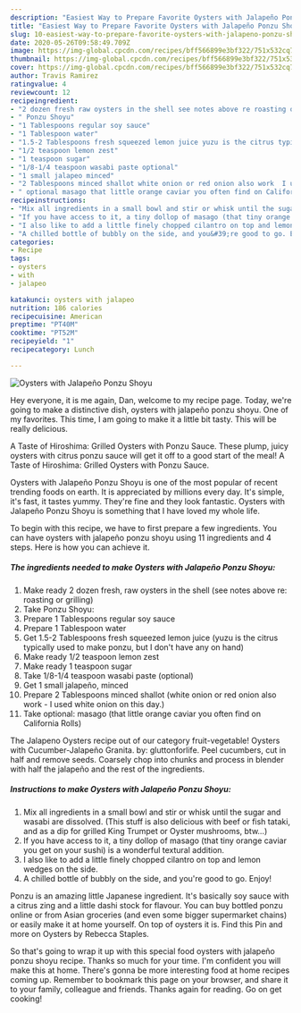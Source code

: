 ```yaml
---
description: "Easiest Way to Prepare Favorite Oysters with Jalapeño Ponzu Shoyu"
title: "Easiest Way to Prepare Favorite Oysters with Jalapeño Ponzu Shoyu"
slug: 10-easiest-way-to-prepare-favorite-oysters-with-jalapeno-ponzu-shoyu
date: 2020-05-26T09:58:49.709Z
image: https://img-global.cpcdn.com/recipes/bff566899e3bf322/751x532cq70/oysters-with-jalapeno-ponzu-shoyu-recipe-main-photo.jpg
thumbnail: https://img-global.cpcdn.com/recipes/bff566899e3bf322/751x532cq70/oysters-with-jalapeno-ponzu-shoyu-recipe-main-photo.jpg
cover: https://img-global.cpcdn.com/recipes/bff566899e3bf322/751x532cq70/oysters-with-jalapeno-ponzu-shoyu-recipe-main-photo.jpg
author: Travis Ramirez
ratingvalue: 4
reviewcount: 12
recipeingredient:
- "2 dozen fresh raw oysters in the shell see notes above re roasting or grilling"
- " Ponzu Shoyu"
- "1 Tablespoons regular soy sauce"
- "1 Tablespoon water"
- "1.5-2 Tablespoons fresh squeezed lemon juice yuzu is the citrus typically used to make ponzu but I dont have any on hand"
- "1/2 teaspoon lemon zest"
- "1 teaspoon sugar"
- "1/8-1/4 teaspoon wasabi paste optional"
- "1 small jalapeo minced"
- "2 Tablespoons minced shallot white onion or red onion also work  I used white onion on this day"
- " optional masago that little orange caviar you often find on California Rolls"
recipeinstructions:
- "Mix all ingredients in a small bowl and stir or whisk until the sugar and wasabi are dissolved. (This stuff is also delicious with beef or fish tataki, and as a dip for grilled King Trumpet or Oyster mushrooms, btw...)"
- "If you have access to it, a tiny dollop of masago (that tiny orange caviar you get on your sushi) is a wonderful textural addition."
- "I also like to add a little finely chopped cilantro on top and lemon wedges on the side."
- "A chilled bottle of bubbly on the side, and you&#39;re good to go. Enjoy!"
categories:
- Recipe
tags:
- oysters
- with
- jalapeo

katakunci: oysters with jalapeo 
nutrition: 186 calories
recipecuisine: American
preptime: "PT40M"
cooktime: "PT52M"
recipeyield: "1"
recipecategory: Lunch

---
```



![Oysters with Jalapeño Ponzu Shoyu](https://img-global.cpcdn.com/recipes/bff566899e3bf322/751x532cq70/oysters-with-jalapeno-ponzu-shoyu-recipe-main-photo.jpg)

Hey everyone, it is me again, Dan, welcome to my recipe page. Today, we're going to make a distinctive dish, oysters with jalapeño ponzu shoyu. One of my favorites. This time, I am going to make it a little bit tasty. This will be really delicious.

A Taste of Hiroshima: Grilled Oysters with Ponzu Sauce. These plump, juicy oysters with citrus ponzu sauce will get it off to a good start of the meal! A Taste of Hiroshima: Grilled Oysters with Ponzu Sauce.

Oysters with Jalapeño Ponzu Shoyu is one of the most popular of recent trending foods on earth. It is appreciated by millions every day. It's simple, it's fast, it tastes yummy. They're fine and they look fantastic. Oysters with Jalapeño Ponzu Shoyu is something that I have loved my whole life.


To begin with this recipe, we have to first prepare a few ingredients. You can have oysters with jalapeño ponzu shoyu using 11 ingredients and 4 steps. Here is how you can achieve it.

<!--inarticleads1-->

##### The ingredients needed to make Oysters with Jalapeño Ponzu Shoyu:

1. Make ready 2 dozen fresh, raw oysters in the shell (see notes above re: roasting or grilling)
1. Take  Ponzu Shoyu:
1. Prepare 1 Tablespoons regular soy sauce
1. Prepare 1 Tablespoon water
1. Get 1.5-2 Tablespoons fresh squeezed lemon juice (yuzu is the citrus typically used to make ponzu, but I don&#39;t have any on hand)
1. Make ready 1/2 teaspoon lemon zest
1. Make ready 1 teaspoon sugar
1. Take 1/8-1/4 teaspoon wasabi paste (optional)
1. Get 1 small jalapeño, minced
1. Prepare 2 Tablespoons minced shallot (white onion or red onion also work - I used white onion on this day.)
1. Take  optional: masago (that little orange caviar you often find on California Rolls)


The Jalapeno Oysters recipe out of our category fruit-vegetable! Oysters with Cucumber-Jalapeño Granita. by: gluttonforlife. Peel cucumbers, cut in half and remove seeds. Coarsely chop into chunks and process in blender with half the jalapeño and the rest of the ingredients. 

<!--inarticleads2-->

##### Instructions to make Oysters with Jalapeño Ponzu Shoyu:

1. Mix all ingredients in a small bowl and stir or whisk until the sugar and wasabi are dissolved. (This stuff is also delicious with beef or fish tataki, and as a dip for grilled King Trumpet or Oyster mushrooms, btw...)
1. If you have access to it, a tiny dollop of masago (that tiny orange caviar you get on your sushi) is a wonderful textural addition.
1. I also like to add a little finely chopped cilantro on top and lemon wedges on the side.
1. A chilled bottle of bubbly on the side, and you&#39;re good to go. Enjoy!


Ponzu is an amazing little Japanese ingredient. It&#39;s basically soy sauce with a citrus zing and a little dashi stock for flavour. You can buy bottled ponzu online or from Asian groceries (and even some bigger supermarket chains) or easily make it at home yourself. On top of oysters it is. Find this Pin and more on Oysters by Rebecca Staples. 

So that's going to wrap it up with this special food oysters with jalapeño ponzu shoyu recipe. Thanks so much for your time. I'm confident you will make this at home. There's gonna be more interesting food at home recipes coming up. Remember to bookmark this page on your browser, and share it to your family, colleague and friends. Thanks again for reading. Go on get cooking!
